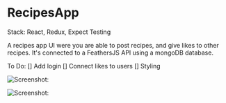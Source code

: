 # RecipesApp
Stack: React, Redux, Expect Testing

A recipes app UI were you are able to post recipes, and give likes to other recipes. It's connected to a FeathersJS API using a mongoDB database.

To Do:
[] Add login
[] Connect likes to users
[] Styling

![Screenshot:](https://res.cloudinary.com/dnbyfobad/image/upload/v1497255431/Screen_Shot_2017-06-12_at_10.16.19_cfohoo.png)

![Screenshot:](https://res.cloudinary.com/dnbyfobad/image/upload/v1497255431/Screen_Shot_2017-06-12_at_10.16.39_eqgzey.png)
